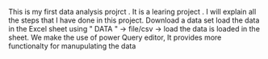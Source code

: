 This is my first data analysis projrct . It is a learing project .
I will explain all the steps that I have done in this project.
Download  a data set 
load the data in the Excel sheet  using " DATA " ->  file/csv  -> load
the data is loaded in the sheet.
We make the use of power Query editor, It provides more functionalty for manupulating the data
